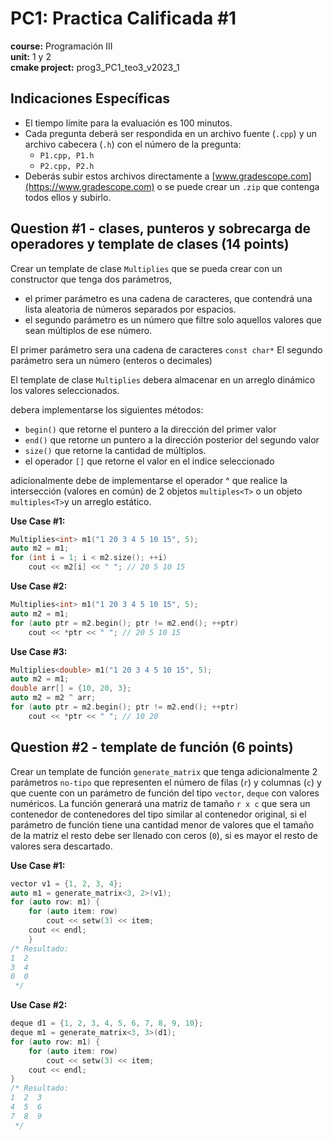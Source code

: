 # PC1: Practica Calificada #1  
**course:** Programación III  
**unit:** 1 y 2  
**cmake project:** prog3_PC1_teo3_v2023_1
## Indicaciones Específicas
- El tiempo límite para la evaluación es 100 minutos.
- Cada pregunta deberá ser respondida en un archivo fuente (`.cpp`) y un archivo cabecera (`.h`) con el número de la pregunta:
    - `P1.cpp, P1.h`
    - `P2.cpp, P2.h`
- Deberás subir estos archivos directamente a [www.gradescope.com](https://www.gradescope.com) o se puede crear un `.zip` que contenga todos ellos y subirlo.


## Question #1 - clases, punteros y sobrecarga de operadores y template de clases (14 points)

Crear un template de clase `Multiplies` que se pueda crear con un constructor que tenga dos parámetros, 
- el primer parámetro es una cadena de caracteres, que contendrá una lista aleatoria de números separados por espacios.
- el segundo parámetro es un número que filtre solo aquellos valores que sean múltiplos de ese número.

El primer parámetro sera una cadena de caracteres `const char*`
El segundo parámetro sera un número (enteros o decimales)

El template de clase `Multiplies` debera almacenar en un arreglo dinámico los valores seleccionados.

debera implementarse los siguientes métodos:
- `begin()` que retorne el puntero a la dirección del primer valor
- `end()` que retorne un puntero a la dirección posterior del segundo valor
- `size()` que retorne la cantidad de múltiplos.
- el operador `[]` que retorne el valor en el indice seleccionado

adicionalmente debe de implementarse el operador ^ que realice la intersección (valores en común) de 2 objetos `multiples<T>` o un objeto `multiples<T>`y un arreglo estático.

**Use Case #1:**
```cpp
Multiplies<int> m1("1 20 3 4 5 10 15", 5);
auto m2 = m1;
for (int i = 1; i < m2.size(); ++i)
    cout << m2[i] << " "; // 20 5 10 15
```

**Use Case #2:**
```cpp
Multiplies<int> m1("1 20 3 4 5 10 15", 5);
auto m2 = m1;
for (auto ptr = m2.begin(); ptr != m2.end(); ++ptr)
    cout << *ptr << " "; // 20 5 10 15
```
**Use Case #3:**

```cpp
Multiplies<double> m1("1 20 3 4 5 10 15", 5);
auto m2 = m1;
double arr[] = {10, 20, 3};
auto m2 = m2 ^ arr; 
for (auto ptr = m2.begin(); ptr != m2.end(); ++ptr)
    cout << *ptr << " "; // 10 20 
```

## Question #2 - template de función (6 points)

Crear un template de función `generate_matrix` que tenga adicionalmente 2 parámetros `no-tipo` que representen el número de filas (`r`) y columnas (`c`) y que cuente con un parámetro de función del tipo `vector`, `deque` con valores numéricos.
La función generará una matriz de tamaño `r x c` que sera un contenedor de contenedores del tipo similar al contenedor original, si el parámetro de función tiene una cantidad menor de valores que el tamaño de la matriz el resto debe ser llenado con ceros (`0`), si es mayor el resto de valores sera descartado.  

**Use Case #1:**
```cpp
vector v1 = {1, 2, 3, 4};
auto m1 = generate_matrix<3, 2>(v1);
for (auto row: m1) {
    for (auto item: row)
        cout << setw(3) << item;
    cout << endl;
    }
/* Resultado:
1  2  
3  4
0  0
 */
```

**Use Case #2:**
```cpp
deque d1 = {1, 2, 3, 4, 5, 6, 7, 8, 9, 10};
deque m1 = generate_matrix<3, 3>(d1);
for (auto row: m1) {
    for (auto item: row)
        cout << setw(3) << item;
    cout << endl;
}
/* Resultado:
1  2  3
4  5  6
7  8  9
 */
```

